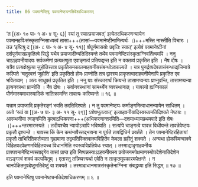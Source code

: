 ```yaml
---
title: 06 पवमानेष्टिषु पवमानेष्ट्यनतिदेशाधिकरणम्

---
```


‘त \[(अ॰ १० पा॰ १ अ॰ ४ सू॰ ६)\] स्यां तु स्यात्प्रयाजवत्’ इत्येतदधिकरणन्यायेन पवमानहविःसंस्कृताग्निसाध्यत्वं तासा+++(तासां—पवमानेष्टीनामित्यर्थः ।)+++मस्ति नास्तीति विचारः । तन्न ‘इष्टिषु द \[(अ॰ ८ पा॰ १ अ॰ ४ सू॰ ११)\] र्शपूर्णमासयोः प्रवृत्तिः स्यात्’ इत्येवं पवमानेष्टीनां दर्शपूर्णमासप्रकृतित्वे सिद्धे यथैव प्रयाजादीन्यतिदिश्यन्ते तथैव पवमानेष्टिसंस्कृताग्निवर्तित्वमपि । ननु चाऽऽहवनीयादयः सर्वकर्मणां प्रत्यक्षश्रुता एवाङ्गत्वं प्रतिपद्यन्त इति न वक्तव्यं प्रकृतित इति । नैष दोषः । यत्रैव प्रत्यक्षेश्रुत्या जुहोतिस्तत्र प्रकृतिसमकालमाहवनीयसंबन्धोऽवकल्पते । यत्र पुनर्द्रव्यदेवतासंबन्धाद्यजिमात्रे कल्पिते ‘चतुरवत्तं जुहोति’ इति प्रकृतितो होमः प्राप्नोति तत्र द्वारस्य प्राकृतत्वादाहवनीयेनापि प्रकृतित एव भवितव्यम् । अतः साधूक्तं प्रकृतित इति । ननु याः संस्कारार्थं क्रियन्ते तासामप्यन्याः प्राप्नुवन्ति, तासामप्यन्या इत्यनवस्था प्राप्नोति । नैष दोषः । सर्वानवस्थानां सामर्थ्येन व्यवस्थानात् । यावत्यो ह्यग्निकालं पौर्णमास्यमावास्यादिकं नातिक्रामन्ति तावत्यः करिष्यन्ते ॥ १६ ॥

यन्नाम प्रयाजादि प्रकृतेरङ्गं भवति तदतिदिश्यते । न तु पवमानेष्टयः कर्माङ्गमित्वाधानन्यायेन साधितम् । अतो ‘रूपं वा \[(अ॰ ७ पा॰ ३ अ॰ ११ सू॰ २९)\] ऽशेषभूतत्वात्’ इत्याहवनीयादिस्वरूपमतिदिश्यते नेष्टयः । आरम्भणीया त्वङ्गमिति कृत्वाऽधिकरणा+++(अधिकरणान्तरमिति—दशमाध्यायप्रथमपादे इति शेषः ।)+++न्तरमारप्स्यते । तदीयश्चैष न्यायोऽत्रापि भविष्यति । सत्यपि चाङ्गत्वे यावन्न विधीयन्ते तावन्नेवेष्टयः प्रकृतौ दृश्यन्ते । यावच्च किं केन कथंभावैस्तद्भावना न पूर्यते तावद्विधिर्न प्रवर्तते । तेन पवमानेष्टिरहितायां प्रकृतौ ताभिरितिकर्तव्यता गृह्यमाणा तद्व्यतिरिक्तवाक्यविहितैव केवला ग्रहीतुं शक्यते । अन्यथा ह्येकस्मिन्वाक्ये विहितवदपेक्षणमविहितवच्च विधानमिति स्वरूपविप्रतिषेधः स्यात् । तस्माद्यादृगाहवनीयः प्राक्पवमानेष्टिभ्यस्तादृगेव तासां प्राप्त इति निष्पन्नस्याऽऽहवनीयस्य प्रयोजनमपेक्षमाणस्योपदेशेनातिदेशेन वाऽङ्गत्वं शक्यं कल्पयितुम् । एतास्तु तन्निष्पत्त्यर्था एवेति न तत्कृतमुपकारमपेक्षन्ते । न चानपेक्षितमुपदेष्टुमतिदेष्टुं वा शक्यते । तस्मादाधानमात्रसंस्कृतेनाग्निना संबद्धव्या इति सिद्धम् ॥ १७ ॥

इति पवमानेष्टिषु पवमानेष्ट्यनतिदेशाधिकरणम् ॥ ६ ॥
